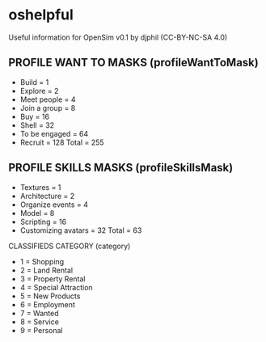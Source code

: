 # oshelpful
Useful information for OpenSim v0.1 by djphil (CC-BY-NC-SA 4.0)

## PROFILE WANT TO MASKS (profileWantToMask)
- Build = 1
- Explore = 2
- Meet people = 4
- Join a group = 8
- Buy = 16
- Shell = 32
- To be engaged = 64
- Recruit = 128
Total = 255

## PROFILE SKILLS MASKS (profileSkillsMask)
- Textures = 1
- Architecture = 2
- Organize events = 4
- Model = 8
- Scripting = 16 
- Customizing avatars = 32
Total = 63

CLASSIFIEDS CATEGORY (category)
- 1 = Shopping
- 2 = Land Rental
- 3 = Property Rental
- 4 = Special Attraction
- 5 = New Products
- 6 = Employment
- 7 = Wanted
- 8 = Service
- 9 = Personal

